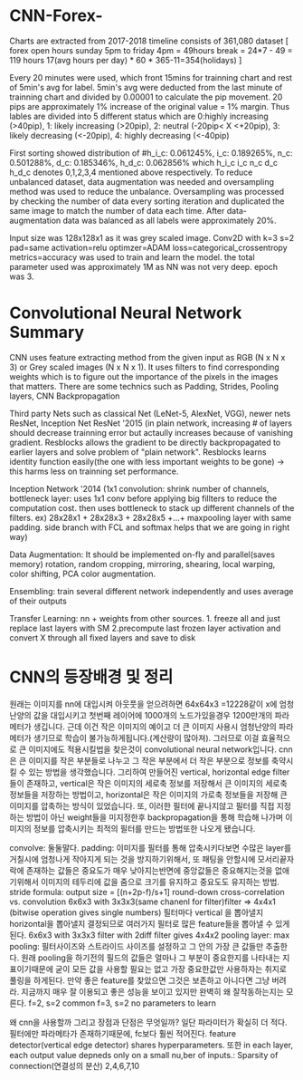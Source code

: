 # CNN-Forex-

Charts are extracted from 2017-2018 timeline consists of 361,080 dataset [ forex open hours sunday 5pm to friday 4pm = 49hours break = 24*7 - 49  = 119 hours 17(avg hours per day) * 60 * 365-11=354(holidays) ]

Every 20 minutes were used, which front 15mins for trainning chart and rest of 5min's avg for label.
5min's avg were deducted from the last minute of trainning chart and divided by 0.00001 to calculate the pip movement. 20 pips are approximately 1% increase of the original value = 1% margin. Thus lables are divided into 5 different status which are 
0:highly increasing (>40pip), 1: likely increasing (>20pip), 2: neutral (-20pip< X <+20pip), 3: likely decreasing (<-20pip), 4: highly decreasing (<-40pip)

First sorting showed distribution of #h_i_c: 0.061245%, i_c: 0.189265%, n_c: 0.501288%, d_c: 0.185346%, h_d_c: 0.062856% which h_i_c i_c n_c d_c h_d_c denotes 0,1,2,3,4 mentioned above respectively. To reduce unbalanced dataset, data augmentation was needed and oversampling method was used to reduce the unbalance. Oversampling was processed by checking the number of data every sorting iteration and duplicated the same image to match the number of data each time. After data-augmentation data was balanced as all labels were approximately 20%. 

Input size was 128x128x1 as it was grey scaled image. Conv2D with k=3 s=2 pad=same activation=relu optimzer=ADAM loss=categorical_crossentropy metrics=accuracy was used to train and learn the model. the total parameter used was approximately 1M as NN was not very deep. epoch was 3. 


#  Convolutional Neural Network Summary
  CNN uses feature extracting method from the given input as RGB (N x N x 3) or Grey scaled images (N x N x 1). It uses filters to find corresponding weights which is to figure out the importance of the pixels in the images that matters.
  There are some technics such as Padding, Strides, Pooling layers, CNN Backpropagation
 
 Third party Nets such as classical Net (LeNet-5, AlexNet, VGG), newer nets ResNet, Inception Net
  ResNet '2015 (in plain network, increasing # of layers should decrease trainning error but actaully increases because of vanishing gradient. Resblocks allows the gradient to be directly backpropagated to earlier layers and solve problem of "plain network". Resblocks learns identity function easily(the one with less important weights to be gone) -> this harms less on trainning set performance.
 
 Inception Network '2014 (1x1 convolution: shrink number of channels, bottleneck layer: uses 1x1 conv before applying big fillters to reduce the computation cost. then uses bottleneck to stack up different channels of the filters. ex) 28x28x1 + 28x28x3 + 28x28x5 +...+ maxpooling layer with same padding. side branch with FCL and softmax helps that we are going in right way)
  
  Data Augmentation: It should be implemented on-fly and parallel(saves memory) rotation, random cropping, mirroring, shearing, local warping, color shifting, PCA color augmentation.
 
 Ensembling: train several different network independently and uses average of their outputs
 
 Transfer Learning: nn + weights from other sources. 1. freeze all and just replace last layers with SM 2.precompute last frozen layer activation and convert X through all fixed layers and save to disk



# CNN의 등장배경 및 정리
원래는 이미지를 nn에 대입시켜 아웃풋을 얻으려하면 64x64x3 =12228같이 x에 엄청난양의 값을 대입시키고 첫번째 레이어에 1000개의 노드가있을경우 1200만개의 파라메터가 생깁니다. 근데 이건 작은 이미지의 예이고 더 큰 이미지 사용시 엄청난양의 파라메터가 생기므로 학습이 불가능하게됩니다.(계산량이 많아져). 그러므로 이걸 효율적으로 큰 이미지에도 적용시킬법을 찾은것이 convolutional neural network입니다. 
cnn은 큰 이미지를 작은 부분들로 나누고 그 작은 부분에서 더 작은 부분으로 정보를 축약시킬 수 있는 방법을 생각했습니다. 그리하여 만들어진 vertical, horizontal edge filter들이 존재하고, vertical은 작은 이미지의 세로축 정보를 저장해서 큰 이미지의 세로축 정보들을 저장하는 방법이고, horizontal은 작은 이미지의 가로축 정보들을 저장해 큰 이미지를 압축하는 방식이 있었습니다. 또, 이러한 필터에 끝나지않고 필터를 직접 지정하는 방법이 아닌 weight들을 미지정한후 backpropagation을 통해 학습해 나가며 이미지의 정보를 압축시키는 최적의 필터를 만드는 방법또한 나오게 됐습니다. 

convolve: 둘둘말다. 
padding: 이미지를 필터를 통해 압축시키다보면 수많은 layer를 거칠시에 엄청나게 작아지게 되는 것을 방지하기위해서, 또 패팅을 안할시에 모서리끝자락에 존재하는 값들은 중요도가 매우 낮아지는반면에 중앙값들은 중요해지는것을  없애기위해서 이미지의 테두리에 값을 줌으로 크기를 유지하고 중요도도 유지하는 방법. 	
stride formula: output size = [(n+2p-f)/s+1] round-down
cross-correlation vs. convolution 
6x6x3 with 3x3x3(same chanenl for filter)filter => 4x4x1 (bitwise operation gives single numbers)
필터마다 vertical 을 뽑아낼지 horizontal을 뽑아낼지 결정되므로 여러가지 필터로 많은 feature들을 뽑아낼 수 있게된다. 
6x6x3 with 3x3x3 filter with 2diff filter gives 4x4x2 
pooling layer: max pooling: 필터사이즈와 스트라이드 사이즈를 설정하고 그 안의 가장 큰 값들만 추출한다. 원래 pooling을 하기전의 필드의 값들은 얼마나 그 부분이 중요한지를 나타내는 지표이기때문에 굳이 모든 값을 사용할 필요는 없고 가장 중요한값만 사용하자는 취지로 풀링을 하게된다. 만약 좋은 feature를 찾았으면 그것은 보존하고 아니다면 그냥 버려라. 지금까지 매우 잘 이용되고 좋은 성능을 보이고 있지만 완벽히 왜 잘작동하는지는 모른다. f=2, s=2 common f=3, s=2 no parameters to learn 

왜 cnn을 사용할까 그리고 장점과 단점은 무엇일까? 일단 파라미터가 확실히 더 적다. 필터에만 파라메타가 존재하기때문에, fc보다 훨씬 적어진다. feature detector(vertical edge detector) shares hyperparameters. 또한 in each layer, each output value depneds only on a small nu,ber of inputs.: Sparsity of connection(연결성의 분산) 2,4,6,7,10
